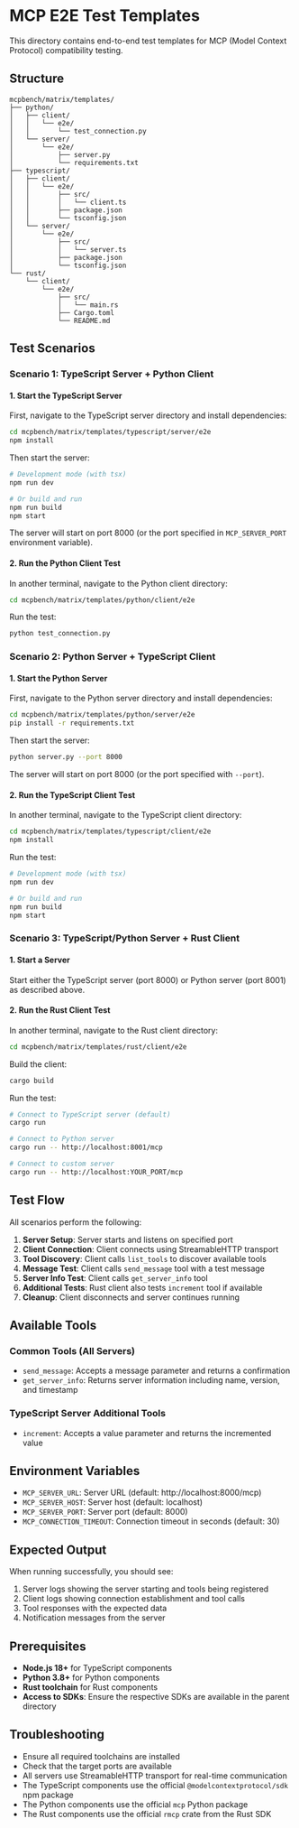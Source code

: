 # MCP E2E Test Templates

This directory contains end-to-end test templates for MCP (Model Context Protocol) compatibility testing.

## Structure

```
mcpbench/matrix/templates/
├── python/
│   ├── client/
│   │   └── e2e/
│   │       └── test_connection.py
│   └── server/
│       └── e2e/
│           ├── server.py
│           └── requirements.txt
├── typescript/
│   ├── client/
│   │   └── e2e/
│   │       ├── src/
│   │       │   └── client.ts
│   │       ├── package.json
│   │       └── tsconfig.json
│   └── server/
│       └── e2e/
│           ├── src/
│           │   └── server.ts
│           ├── package.json
│           └── tsconfig.json
└── rust/
    └── client/
        └── e2e/
            ├── src/
            │   └── main.rs
            ├── Cargo.toml
            └── README.md
```

## Test Scenarios

### Scenario 1: TypeScript Server + Python Client

#### 1. Start the TypeScript Server

First, navigate to the TypeScript server directory and install dependencies:

```bash
cd mcpbench/matrix/templates/typescript/server/e2e
npm install
```

Then start the server:

```bash
# Development mode (with tsx)
npm run dev

# Or build and run
npm run build
npm start
```

The server will start on port 8000 (or the port specified in `MCP_SERVER_PORT` environment variable).

#### 2. Run the Python Client Test

In another terminal, navigate to the Python client directory:

```bash
cd mcpbench/matrix/templates/python/client/e2e
```

Run the test:

```bash
python test_connection.py
```

### Scenario 2: Python Server + TypeScript Client

#### 1. Start the Python Server

First, navigate to the Python server directory and install dependencies:

```bash
cd mcpbench/matrix/templates/python/server/e2e
pip install -r requirements.txt
```

Then start the server:

```bash
python server.py --port 8000
```

The server will start on port 8000 (or the port specified with `--port`).

#### 2. Run the TypeScript Client Test

In another terminal, navigate to the TypeScript client directory:

```bash
cd mcpbench/matrix/templates/typescript/client/e2e
npm install
```

Run the test:

```bash
# Development mode (with tsx)
npm run dev

# Or build and run
npm run build
npm start
```

### Scenario 3: TypeScript/Python Server + Rust Client

#### 1. Start a Server

Start either the TypeScript server (port 8000) or Python server (port 8001) as described above.

#### 2. Run the Rust Client Test

In another terminal, navigate to the Rust client directory:

```bash
cd mcpbench/matrix/templates/rust/client/e2e
```

Build the client:

```bash
cargo build
```

Run the test:

```bash
# Connect to TypeScript server (default)
cargo run

# Connect to Python server
cargo run -- http://localhost:8001/mcp

# Connect to custom server
cargo run -- http://localhost:YOUR_PORT/mcp
```

## Test Flow

All scenarios perform the following:

1. **Server Setup**: Server starts and listens on specified port
2. **Client Connection**: Client connects using StreamableHTTP transport
3. **Tool Discovery**: Client calls `list_tools` to discover available tools
4. **Message Test**: Client calls `send_message` tool with a test message
5. **Server Info Test**: Client calls `get_server_info` tool
6. **Additional Tests**: Rust client also tests `increment` tool if available
7. **Cleanup**: Client disconnects and server continues running

## Available Tools

### Common Tools (All Servers)
- `send_message`: Accepts a message parameter and returns a confirmation
- `get_server_info`: Returns server information including name, version, and timestamp

### TypeScript Server Additional Tools
- `increment`: Accepts a value parameter and returns the incremented value

## Environment Variables

- `MCP_SERVER_URL`: Server URL (default: http://localhost:8000/mcp)
- `MCP_SERVER_HOST`: Server host (default: localhost)
- `MCP_SERVER_PORT`: Server port (default: 8000)
- `MCP_CONNECTION_TIMEOUT`: Connection timeout in seconds (default: 30)

## Expected Output

When running successfully, you should see:

1. Server logs showing the server starting and tools being registered
2. Client logs showing connection establishment and tool calls
3. Tool responses with the expected data
4. Notification messages from the server

## Prerequisites

- **Node.js 18+** for TypeScript components
- **Python 3.8+** for Python components  
- **Rust toolchain** for Rust components
- **Access to SDKs**: Ensure the respective SDKs are available in the parent directory

## Troubleshooting

- Ensure all required toolchains are installed
- Check that the target ports are available
- All servers use StreamableHTTP transport for real-time communication
- The TypeScript components use the official `@modelcontextprotocol/sdk` npm package
- The Python components use the official `mcp` Python package
- The Rust components use the official `rmcp` crate from the Rust SDK 